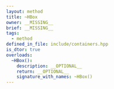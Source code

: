 ```yaml
---
layout: method
title: ~HBox
owner: __MISSING__
brief: __MISSING__
tags:
  - method
defined_in_file: include/containers.hpp
is_dtor: true
overloads:
  ~HBox():
    description: __OPTIONAL__
    return: __OPTIONAL__
    signature_with_names: ~HBox()
---
```

